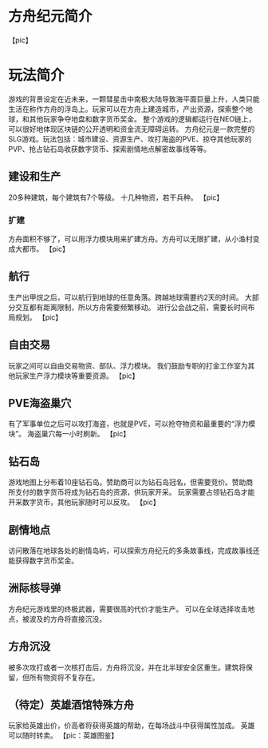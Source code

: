 # 方舟纪元简介
【pic】

# 玩法简介
游戏的背景设定在近未来，一颗彗星击中南极大陆导致海平面巨量上升，人类只能生活在称作方舟的浮岛上。玩家可以在方舟上建造城市，产出资源，探索整个地球，和其他玩家争夺地盘和数字货币奖金。
整个游戏的逻辑都运行在NEO链上，可以很好地体现区块链的公开透明和资金流无障碍运转。
方舟纪元是一款完整的SLG游戏。玩法包括：城市建设、资源生产、攻打海盗的PVE、掠夺其他玩家的PVP、抢占钻石岛收获数字货币、探索剧情地点解密故事线等等。

## 建设和生产
20多种建筑，每个建筑有7个等级。
十几种物资，若干兵种。
【pic】

### 扩建
方舟面积不够了，可以用浮力模块用来扩建方舟。方舟可以无限扩建，从小渔村变成大都市。
【pic】

## 航行
生产出甲烷之后，可以航行到地球的任意角落。跨越地球需要约2天的时间。
大部分交互都有距离限制，所以方舟需要频繁移动。
进行公会战之前，需要长时间布局规划。
【pic】

## 自由交易
玩家之间可以自由交易物资、部队、浮力模块。
我们鼓励专职的打金工作室为其他玩家生产浮力模块等重要资源。
【pic】

## PVE海盗巢穴
有了军事单位之后可以攻打海盗，也就是PVE，可以抢夺物资和最重要的“浮力模块”。
海盗巢穴每一小时刷新。
【pic】

## 钻石岛
游戏地图上分布着10座钻石岛。赞助商可以为钻石岛冠名，但需要竞价。赞助商所支付的数字货币将成为钻石岛的资源，供玩家开采。
玩家需要占领钻石岛才能开采数字货币，其他玩家随时可以反攻。
【pic】

## 剧情地点
访问散落在地球各处的剧情岛屿，可以探索方舟纪元的多条故事线，完成故事线还能获得数字货币奖金。

## 洲际核导弹
方舟纪元游戏里的终极武器，需要很高的代价才能生产。
可以在全球选择攻击地点，被波及的方舟将直接沉没。

## 方舟沉没
被多次攻打或者一次核打击后，方舟将沉没，并在北半球安全区重生。建筑将保留，但所有物资将不复存在。

## （待定）英雄酒馆特殊方舟
玩家给英雄出价，价高者将获得英雄的帮助，在每场战斗中获得属性加成。
英雄可以随时转卖。
【pic：英雄图鉴】
